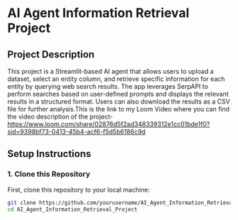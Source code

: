 # AI Agent Information Retrieval Project

## Project Description
This project is a Streamlit-based AI agent that allows users to upload a dataset, select an entity column, and retrieve specific information for each entity by querying web search results. The app leverages SerpAPI to perform searches based on user-defined prompts and displays the relevant results in a structured format. Users can also download the results as a CSV file for further analysis.This is the link to my Loom Video where you can find the video description of the project- https://www.loom.com/share/02876d5f2ad348339312e1cc01bde1f0?sid=9398bf73-0413-45b4-acf6-f5d5b6186c9d

## Setup Instructions

### 1. Clone this Repository
First, clone this repository to your local machine:
```bash
git clone https://github.com/yourusername/AI_Agent_Information_Retrieval_Project.git
cd AI_Agent_Information_Retrieval_Project
